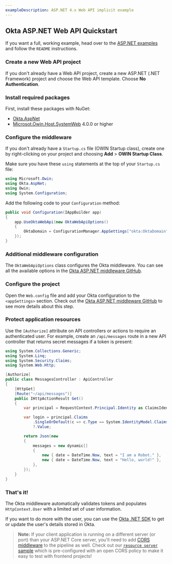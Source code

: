 ```yaml
---
exampleDescription: ASP.NET 4.x Web API implicit example
---
```


## Okta ASP.NET Web API Quickstart

If you want a full, working example, head over to the [ASP.NET examples] and follow the `README` instructions.

### Create a new Web API project

If you don't already have a Web API project, create a new ASP.NET (.NET Framework) project and choose the Web API template. Choose **No Authentication**.

### Install required packages

First, install these packages with NuGet:

* [Okta.AspNet]
* [Microsot.Owin.Host.SystemWeb] 4.0.0 or higher


### Configure the middleware

If you don't already have a `Startup.cs` file (OWIN Startup class), create one by right-clicking on your project and choosing **Add** > **OWIN Startup Class**.

Make sure you have these `using` statements at the top of your `Startup.cs` file:

```csharp
using Microsoft.Owin;
using Okta.AspNet;
using Owin;
using System.Configuration;
```

Add the following code to your `Configuration` method:
<DomainAdminWarning />

```csharp
public void Configuration(IAppBuilder app)
{
    app.UseOktaWebApi(new OktaWebApiOptions()
    {
        OktaDomain = ConfigurationManager.AppSettings["okta:OktaDomain"],
    });
}
```

### Additional middleware configuration

The `OktaWebApiOptions` class configures the Okta middleware. You can see all the available options in the [Okta ASP.NET middleware GitHub].

### Configure the project

Open the `Web.config` file and add your Okta configuration to the `<appSettings>` section.
Check out the [Okta ASP.NET middleware GitHub] to see more details about this step.

### Protect application resources

Use the `[Authorize]` attribute on API controllers or actions to require an authenticated user. For example, create an `/api/messages` route in a new API controller that returns secret messages if a token is present:

```csharp
using System.Collections.Generic;
using System.Linq;
using System.Security.Claims;
using System.Web.Http;

[Authorize]
public class MessagesController : ApiController
{
    [HttpGet]
    [Route("~/api/messages")]
    public IHttpActionResult Get()
    {
        var principal = RequestContext.Principal.Identity as ClaimsIdentity;

        var login = principal.Claims
            .SingleOrDefault(c => c.Type == System.IdentityModel.Claims.ClaimTypes.NameIdentifier)
            ?.Value;

        return Json(new
        {
            messages = new dynamic[]
            {
                new { date = DateTime.Now, text = "I am a Robot." },
                new { date = DateTime.Now, text = "Hello, world!" },
            },
        });
    }
}
```

### That's it!

The Okta middleware automatically validates tokens and populates `HttpContext.User` with a limited set of user information.

If you want to do more with the user, you can use the [Okta .NET SDK] to get or update the user's details stored in Okta.

> **Note:** If your client application is running on a different server (or port) than your ASP.NET Core server, you'll need to add [CORS middleware] to the pipeline as well. Check out our [`resource server` sample](https://github.com/okta/samples-aspnet/tree/master/resource-server) which is pre-configured with an open CORS policy to make it easy to test with frontend projects!


[ASP.NET examples]: https://github.com/okta/samples-aspnet/
[Okta.AspNet]: https://nuget.org/packages/Okta.AspNet
[Microsot.Owin.Host.SystemWeb]: https://www.nuget.org/packages/Microsoft.Owin.Host.SystemWeb
[Okta ASP.NET middleware GitHub]: https://github.com/okta/okta-aspnet/blob/master/README.md
[Okta .NET SDK]: https://github.com/okta/okta-sdk-dotnet
[CORS middleware]: https://docs.microsoft.com/en-us/aspnet/core/security/cors
